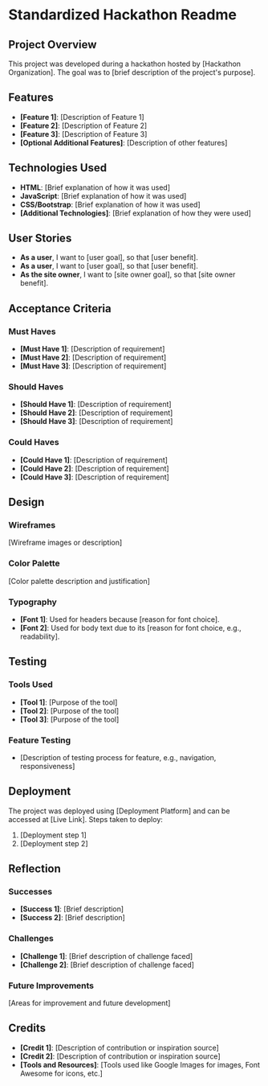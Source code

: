 # Standardized Hackathon Readme

## Project Overview
This project was developed during a hackathon hosted by [Hackathon Organization]. The goal was to [brief description of the project's purpose].

## Features
- **[Feature 1]**: [Description of Feature 1]
- **[Feature 2]**: [Description of Feature 2]
- **[Feature 3]**: [Description of Feature 3]
- **[Optional Additional Features]**: [Description of other features]

## Technologies Used
- **HTML**: [Brief explanation of how it was used]
- **JavaScript**: [Brief explanation of how it was used]
- **CSS/Bootstrap**: [Brief explanation of how it was used]
- **[Additional Technologies]**: [Brief explanation of how they were used]

## User Stories
- **As a user**, I want to [user goal], so that [user benefit].
- **As a user**, I want to [user goal], so that [user benefit].
- **As the site owner**, I want to [site owner goal], so that [site owner benefit].

## Acceptance Criteria
### Must Haves
- **[Must Have 1]**: [Description of requirement]
- **[Must Have 2]**: [Description of requirement]
- **[Must Have 3]**: [Description of requirement]

### Should Haves
- **[Should Have 1]**: [Description of requirement]
- **[Should Have 2]**: [Description of requirement]
- **[Should Have 3]**: [Description of requirement]

### Could Haves
- **[Could Have 1]**: [Description of requirement]
- **[Could Have 2]**: [Description of requirement]
- **[Could Have 3]**: [Description of requirement]

## Design
### Wireframes
[Wireframe images or description]

### Color Palette
[Color palette description and justification]

### Typography
- **[Font 1]**: Used for headers because [reason for font choice].
- **[Font 2]**: Used for body text due to its [reason for font choice, e.g., readability].

## Testing
### Tools Used
- **[Tool 1]**: [Purpose of the tool]
- **[Tool 2]**: [Purpose of the tool]
- **[Tool 3]**: [Purpose of the tool]

### Feature Testing
- [Description of testing process for feature, e.g., navigation, responsiveness]

## Deployment
The project was deployed using [Deployment Platform] and can be accessed at [Live Link]. Steps taken to deploy:
1. [Deployment step 1]
2. [Deployment step 2]

## Reflection
### Successes
- **[Success 1]**: [Brief description]
- **[Success 2]**: [Brief description]

### Challenges
- **[Challenge 1]**: [Brief description of challenge faced]
- **[Challenge 2]**: [Brief description of challenge faced]

### Future Improvements
[Areas for improvement and future development]

## Credits
- **[Credit 1]**: [Description of contribution or inspiration source]
- **[Credit 2]**: [Description of contribution or inspiration source]
- **[Tools and Resources]**: [Tools used like Google Images for images, Font Awesome for icons, etc.]
